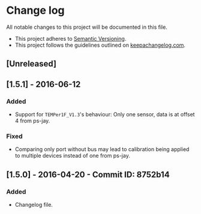 # Change log
All notable changes to this project will be documented in this file.

* This project adheres to [Semantic Versioning](http://semver.org/).
* This project follows the guidelines outlined on [keepachangelog.com](http://keepachangelog.com/).

## [Unreleased]

## [1.5.1] - 2016-06-12
### Added
- Support for `TEMPer1F_V1.3`'s behaviour: Only one sensor, data is at offset 4 from ps-jay.

### Fixed
- Comparing only port without bus may lead to calibration being applied to multiple devices instead of one from ps-jay.

## [1.5.0] - 2016-04-20 - Commit ID: 8752b14
### Added
- Changelog file. 
